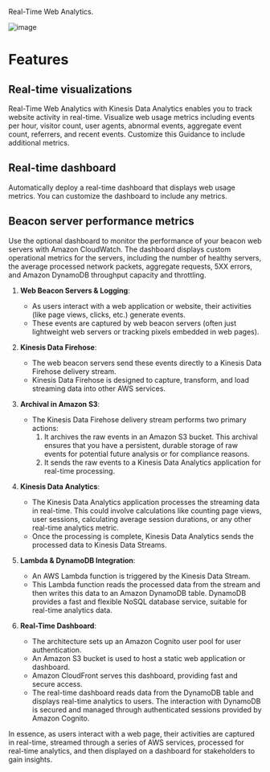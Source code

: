 Real-Time Web Analytics.

![image](https://github.com/dada325/AWS-GCP-Cloud-System/assets/7775973/778e80b4-c943-47b7-9569-f66d4b778f7e)

# Features
## Real-time visualizations
Real-Time Web Analytics with Kinesis Data Analytics enables you to track website activity in real-time. Visualize web usage metrics including events per hour, visitor count, user agents, abnormal events, aggregate event count, referrers, and recent events. Customize this Guidance to include additional metrics.
## Real-time dashboard
Automatically deploy a real-time dashboard that displays web usage metrics. You can customize the dashboard to include any metrics.
## Beacon server performance metrics
Use the optional dashboard to monitor the performance of your beacon web servers with Amazon CloudWatch. The dashboard displays custom operational metrics for the servers, including the number of healthy servers, the average processed network packets, aggregate requests, 5XX errors, and Amazon DynamoDB throughput capacity and throttling.



1. **Web Beacon Servers & Logging**:
   - As users interact with a web application or website, their activities (like page views, clicks, etc.) generate events.
   - These events are captured by web beacon servers (often just lightweight web servers or tracking pixels embedded in web pages).
   
2. **Kinesis Data Firehose**:
   - The web beacon servers send these events directly to a Kinesis Data Firehose delivery stream.
   - Kinesis Data Firehose is designed to capture, transform, and load streaming data into other AWS services.

3. **Archival in Amazon S3**:
   - The Kinesis Data Firehose delivery stream performs two primary actions:
     1. It archives the raw events in an Amazon S3 bucket. This archival ensures that you have a persistent, durable storage of raw events for potential future analysis or for compliance reasons.
     2. It sends the raw events to a Kinesis Data Analytics application for real-time processing.

4. **Kinesis Data Analytics**:
   - The Kinesis Data Analytics application processes the streaming data in real-time. This could involve calculations like counting page views, user sessions, calculating average session durations, or any other real-time analytics metric.
   - Once the processing is complete, Kinesis Data Analytics sends the processed data to Kinesis Data Streams.

5. **Lambda & DynamoDB Integration**:
   - An AWS Lambda function is triggered by the Kinesis Data Stream.
   - This Lambda function reads the processed data from the stream and then writes this data to an Amazon DynamoDB table. DynamoDB provides a fast and flexible NoSQL database service, suitable for real-time analytics data.

6. **Real-Time Dashboard**:
   - The architecture sets up an Amazon Cognito user pool for user authentication.
   - An Amazon S3 bucket is used to host a static web application or dashboard.
   - Amazon CloudFront serves this dashboard, providing fast and secure access.
   - The real-time dashboard reads data from the DynamoDB table and displays real-time analytics to users. The interaction with DynamoDB is secured and managed through authenticated sessions provided by Amazon Cognito.

In essence, as users interact with a web page, their activities are captured in real-time, streamed through a series of AWS services, processed for real-time analytics, and then displayed on a dashboard for stakeholders to gain insights.
